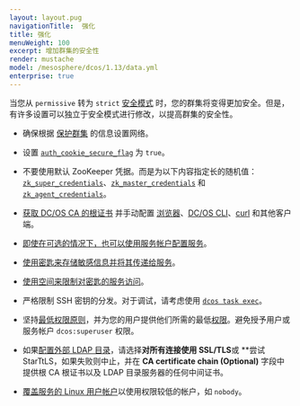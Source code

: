 ```yaml
---
layout: layout.pug
navigationTitle:  强化
title: 强化
menuWeight: 100
excerpt: 增加群集的安全性
render: mustache
model: /mesosphere/dcos/1.13/data.yml
enterprise: true
---
```



当您从 `permissive` 转为 `strict` [安全模式](/mesosphere/dcos/cn/1.13/security/ent/#security-modes) 时，您的群集将变得更加安全。但是，有许多设置可以独立于安全模式进行修改，以提高群集的安全性。

- 确保根据 [保护群集](/mesosphere/dcos/cn/1.13/administering-clusters/securing-your-cluster/) 的信息设置网络。

- <a name="secure-flag"></a>设置 [`auth_cookie_secure_flag`](/mesosphere/dcos/cn/1.13/installing/production/advanced-configuration/configuration-reference/#auth-cookie-secure-flag-enterprise) 为 `true`。

- <a name="zk"></a>不要使用默认 ZooKeeper 凭据。而是为以下内容指定长的随机值：[`zk_super_credentials`](/mesosphere/dcos/cn/1.13/installing/production/advanced-configuration/configuration-reference/#zk-superuser)、[`zk_master_credentials`](/mesosphere/dcos/cn/1.13/installing/production/advanced-configuration/configuration-reference/#zk-master) 和 [`zk_agent_credentials`](/mesosphere/dcos/cn/1.13/installing/production/advanced-configuration/configuration-reference/#zk-agent)。

- [获取 DC/OS CA 的根证书](/mesosphere/dcos/cn/1.13/security/ent/tls-ssl/get-cert/#oob) 并手动配置 [浏览器](/mesosphere/dcos/cn/1.13/security/ent/tls-ssl/ca-trust-browser/)、[DC/OS CLI](/mesosphere/dcos/cn/1.13/security/ent/tls-ssl/ca-trust-cli/)、[curl](/mesosphere/dcos/cn/1.13/security/ent/tls-ssl/ca-trust-curl/) 和其他客户端。

- [即使在可选的情况下，也可以使用服务帐户配置服务](/mesosphere/dcos/cn/1.13/security/ent/service-auth/)。

- [使用密匙来存储敏感信息并将其传递给服务](/mesosphere/dcos/cn/1.13/security/ent/secrets/)。

- [使用空间来限制对密匙的服务访问](/mesosphere/dcos/cn/1.13//security/ent/#spaces)。

- 严格限制 SSH 密钥的分发。对于调试，请考虑使用 [`dcos task exec`](/mesosphere/dcos/cn/1.13/monitoring/debugging/)。

- 坚持[最低权限原则](http://searchsecurity.techtarget.com/definition/principle-of-least-privilege-POLP)，并为您的用户提供他们所需的最低[权限](/mesosphere/dcos/cn/1.13/security/ent/perms-reference/)。避免授予用户或服务帐户 `dcos:superuser` 权限。

- 如果[配置外部 LDAP 目录](/mesosphere/dcos/cn/1.13/security/ent/ldap/ldap-conn/)，请选择**对所有连接使用 SSL/TLS**或 **尝试 StarTtLS，如果失败则中止，并在 **CA certificate chain (Optional)** 字段中提供根 CA 根证书以及 LDAP 目录服务器的任何中间证书。

- [覆盖服务的 Linux 用户帐户](/mesosphere/dcos/cn/1.13/security/ent/users-groups/config-linux-user/)以使用权限较低的帐户，如 `nobody`。

